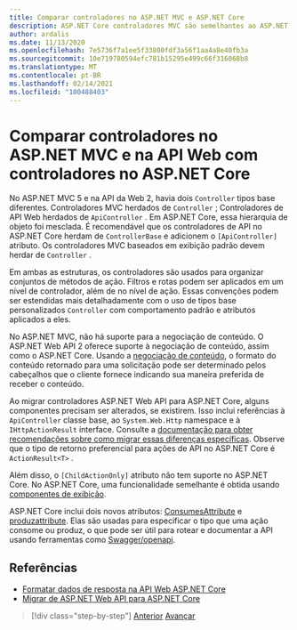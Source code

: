 ```yaml
---
title: Comparar controladores no ASP.NET MVC e ASP.NET Core
description: ASP.NET Core controladores MVC são semelhantes ao ASP.NET MVC 5 e aos controladores da API Web 2, mas há diferenças importantes. Esta seção examina as diferenças e as etapas necessárias para a porta de aplicativos do ASP.NET MVC e da API Web 2 para ASP.NET Core.
author: ardalis
ms.date: 11/13/2020
ms.openlocfilehash: 7e5736f7a1ee5f33800fdf3a56f1aa4a8e40fb3a
ms.sourcegitcommit: 10e719780594efc781b15295e499c66f316068b8
ms.translationtype: MT
ms.contentlocale: pt-BR
ms.lasthandoff: 02/14/2021
ms.locfileid: "100488403"
---
```

# <a name="compare-controllers-in-aspnet-mvc-and-web-api-with-controllers-in-aspnet-core"></a>Comparar controladores no ASP.NET MVC e na API Web com controladores no ASP.NET Core

No ASP.NET MVC 5 e na API da Web 2, havia dois `Controller` tipos base diferentes. Controladores MVC herdados de `Controller` ; Controladores de API Web herdados de `ApiController` . Em ASP.NET Core, essa hierarquia de objeto foi mesclada. É recomendável que os controladores de API no ASP.NET Core herdam de `ControllerBase` e adicionem o `[ApiController]` atributo. Os controladores MVC baseados em exibição padrão devem herdar de `Controller` .

Em ambas as estruturas, os controladores são usados para organizar conjuntos de métodos de ação. Filtros e rotas podem ser aplicados em um nível de controlador, além de no nível de ação. Essas convenções podem ser estendidas mais detalhadamente com o uso de tipos base personalizados `Controller` com comportamento padrão e atributos aplicados a eles.

No ASP.NET MVC, não há suporte para a negociação de conteúdo. O ASP.NET Web API 2 oferece suporte à negociação de conteúdo, assim como o ASP.NET Core. Usando a [negociação de conteúdo](https://docs.microsoft.com/aspnet/core/web-api/advanced/formatting), o formato do conteúdo retornado para uma solicitação pode ser determinado pelos cabeçalhos que o cliente fornece indicando sua maneira preferida de receber o conteúdo.

Ao migrar controladores ASP.NET Web API para ASP.NET Core, alguns componentes precisam ser alterados, se existirem. Isso inclui referências à `ApiController` classe base, ao `System.Web.Http` namespace e à `IHttpActionResult` interface. Consulte a [documentação para obter recomendações sobre como migrar essas diferenças específicas](https://docs.microsoft.com/aspnet/core/migration/webapi). Observe que o tipo de retorno preferencial para ações de API no ASP.NET Core é `ActionResult<T>` .

Além disso, o `[ChildActionOnly]` atributo não tem suporte no ASP.NET Core. No ASP.NET Core, uma funcionalidade semelhante é obtida usando [componentes de exibição](https://docs.microsoft.com/aspnet/core/mvc/views/view-components).

ASP.NET Core inclui dois novos atributos: [ConsumesAttribute](https://docs.microsoft.com/dotnet/api/microsoft.aspnetcore.mvc.consumesattribute) e [produzattribute](https://docs.microsoft.com/dotnet/api/microsoft.aspnetcore.mvc.producesattribute). Elas são usadas para especificar o tipo que uma ação consome ou produz, o que pode ser útil para rotear e documentar a API usando ferramentas como [Swagger/openapi](https://docs.microsoft.com/aspnet/core/tutorials/web-api-help-pages-using-swagger).

## <a name="references"></a>Referências

- [Formatar dados de resposta na API Web ASP.NET Core](https://docs.microsoft.com/aspnet/core/web-api/advanced/formatting)
- [Migrar de ASP.NET Web API para ASP.NET Core](https://docs.microsoft.com/aspnet/core/migration/webapi)

>[!div class="step-by-step"]
>[Anterior](identity-differences.md) 
> [Avançar](razor-differences.md)
